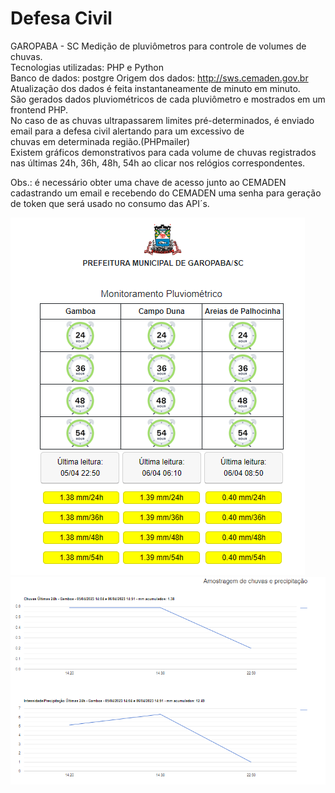 # Defesa Civil
GAROPABA - SC
Medição de pluviômetros para controle de volumes de chuvas.<br>
Tecnologias utilizadas: PHP e Python<br>
Banco de dados: postgre
Origem dos dados: http://sws.cemaden.gov.br <br>
Atualização dos dados é feita instantaneamente de minuto em minuto.<br>
São gerados dados pluviométricos de cada pluviômetro e mostrados em um frontend PHP. <br>
No caso de as chuvas ultrapassarem limites pré-determinados, é enviado email para a defesa civil alertando para um excessivo de<br>
 chuvas em determinada região.(PHPmailer)<br>
Existem gráficos demonstrativos para cada volume de chuvas registrados nas últimas 24h, 36h, 48h, 54h ao clicar nos relógios correspondentes. <br>

Obs.: é necessário obter uma chave de acesso junto ao CEMADEN cadastrando um email e recebendo do CEMADEN uma senha para geração <br>
de token que será usado no consumo das API´s.

<img src="figura.png">
<img src="grafico.png">


